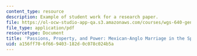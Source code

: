 ```yaml
---
content_type: resource
description: Example of student work for a research paper.
file: https://ol-ocw-studio-app-qa.s3.amazonaws.com/courses/wgs-640-gender-race-and-the-construction-of-the-american-west-fall-2014/a156ff706f669403182d0c078c024b5a_MITWGS_640F14_Intrmarriage.pdf
file_type: application/pdf
resourcetype: Document
title: 'Passions, Property, and Power: Mexican-Anglo Marriage in the Spanish Borderlands'
uid: a156ff70-6f66-9403-182d-0c078c024b5a
---
```

